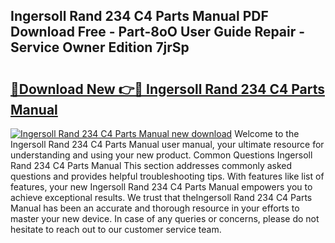 ## Ingersoll Rand 234 C4 Parts Manual PDF Download Free - Part-8oO User Guide Repair - Service Owner Edition 7jrSp

# <h2><a href="http://bc67516.oget.top/?id=Ingersoll+Rand+234+C4+Parts+Manual">🔗Download New 👉🔴 Ingersoll Rand 234 C4 Parts Manual</a></h2>

[![Ingersoll Rand 234 C4 Parts Manual new download](https://i.imgur.com/5g1atiW.png)](http://bc67516.oget.top/?id=Ingersoll+Rand+234+C4+Parts+Manual)
Welcome to the Ingersoll Rand 234 C4 Parts Manual user manual, your ultimate resource for understanding and using your new product. Common Questions Ingersoll Rand 234 C4 Parts Manual This section addresses commonly asked questions and provides helpful troubleshooting tips. With features like list of features, your new Ingersoll Rand 234 C4 Parts Manual empowers you to achieve exceptional results. We trust that theIngersoll Rand 234 C4 Parts Manual has been an accurate and thorough resource in your efforts to master your new device. In case of any queries or concerns, please do not hesitate to reach out to our customer service team.
